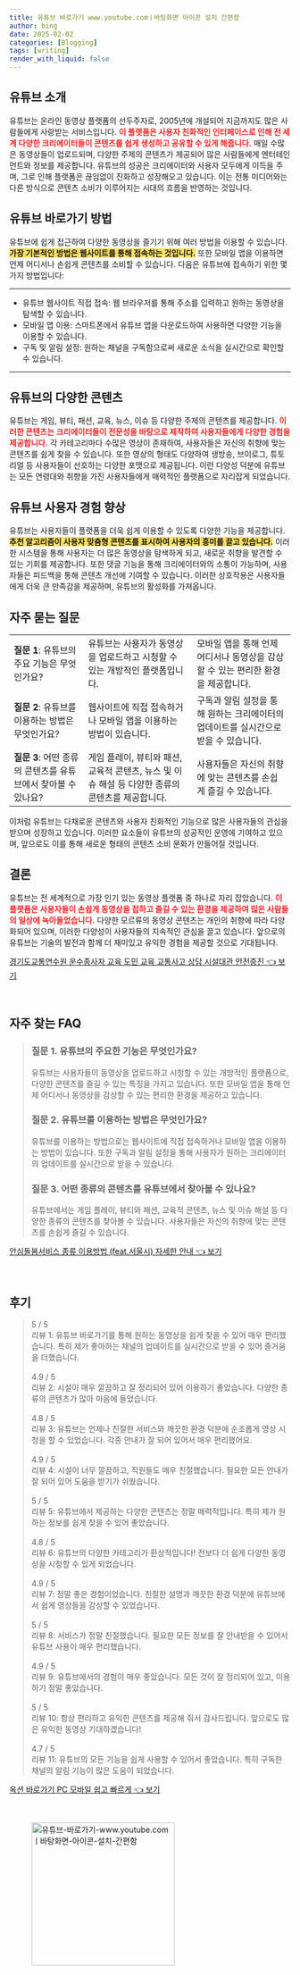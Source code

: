 ```yaml
---
title: 유튜브 바로가기 www.youtube.comㅣ바탕화면 아이콘 설치 간편함
author: bing
date: 2025-02-02
categories: [Blogging]
tags: [writing]
render_with_liquid: false
---
```



<h2 id='유튜브_소개'>유튜브 소개</h2>

<p>유튜브는 온라인 동영상 플랫폼의 선두주자로, 2005년에 개설되어 지금까지도 많은 사람들에게 사랑받는 서비스입니다. <b><span style="color: #ee2323;">이 플랫폼은 사용자 친화적인 인터페이스로 인해 전 세계 다양한 크리에이터들이 콘텐츠를 쉽게 생성하고 공유할 수 있게 해줍니다.</span></b> 매일 수많은 동영상들이 업로드되며, 다양한 주제의 콘텐츠가 제공되어 많은 사람들에게 엔터테인먼트와 정보를 제공합니다. 유튜브의 성공은 크리에이터와 사용자 모두에게 이득을 주며, 그로 인해 플랫폼은 끊임없이 진화하고 성장해오고 있습니다. 이는 전통 미디어와는 다른 방식으로 콘텐츠 소비가 이루어지는 시대의 흐름을 반영하는 것입니다.</p>

<h2 id='유튜브_바로가기_방법'>유튜브 바로가기 방법</h2>

<p>유튜브에 쉽게 접근하여 다양한 동영상을 즐기기 위해 여러 방법을 이용할 수 있습니다. <b><span style="background-color: #ffe066;">가장 기본적인 방법은 웹사이트를 통해 접속하는 것입니다.</span></b> 또한 모바일 앱을 이용하면 언제 어디서나 손쉽게 콘텐츠를 소비할 수 있습니다. 다음은 유튜브에 접속하기 위한 몇 가지 방법입니다:</p>

<hr />

<ul>
    <li>유튜브 웹사이트 직접 접속: 웹 브라우저를 통해 주소를 입력하고 원하는 동영상을 탐색할 수 있습니다.</li>
    <li>모바일 앱 이용: 스마트폰에서 유튜브 앱을 다운로드하여 사용하면 다양한 기능을 이용할 수 있습니다.</li>
    <li>구독 및 알림 설정: 원하는 채널을 구독함으로써 새로운 소식을 실시간으로 확인할 수 있습니다.</li>
</ul>

<hr />

<h2 id='유튜브_콘텐츠_종류'>유튜브의 다양한 콘텐츠</h2>

<p>유튜브는 게임, 뷰티, 패션, 교육, 뉴스, 이슈 등 다양한 주제의 콘텐츠를 제공합니다. <b><span style="color: #ee2323;">이러한 콘텐츠는 크리에이터들이 전문성을 바탕으로 제작하여 사용자들에게 다양한 경험을 제공합니다.</span></b> 각 카테고리마다 수많은 영상이 존재하여, 사용자들은 자신의 취향에 맞는 콘텐츠를 쉽게 찾을 수 있습니다. 또한 영상의 형태도 다양하여 생방송, 브이로그, 튜토리얼 등 사용자들이 선호하는 다양한 포맷으로 제공됩니다. 이런 다양성 덕분에 유튜브는 모든 연령대와 취향을 가진 사용자들에게 매력적인 플랫폼으로 자리잡게 되었습니다.</p>

<h2 id='유튜브_사용자_경험'>유튜브 사용자 경험 향상</h2>

<p>유튜브는 사용자들이 플랫폼을 더욱 쉽게 이용할 수 있도록 다양한 기능을 제공합니다. <b><span style="background-color: #ffe066;">추천 알고리즘이 사용자 맞춤형 콘텐츠를 표시하여 사용자의 흥미를 끌고 있습니다.</span></b> 이러한 시스템을 통해 사용자는 더 많은 동영상을 탐색하게 되고, 새로운 취향을 발견할 수 있는 기회를 제공합니다. 또한 댓글 기능을 통해 크리에이터와의 소통이 가능하며, 사용자들은 피드백을 통해 콘텐츠 개선에 기여할 수 있습니다. 이러한 상호작용은 사용자들에게 더욱 큰 만족감을 제공하며, 유튜브의 활성화를 가져옵니다.</p>

<h2 id='자주_묻는_질문'>자주 묻는 질문</h2>

<table>
    <tr>
        <td><b>질문 1</b>: 유튜브의 주요 기능은 무엇인가요?</td>
        <td>유튜브는 사용자가 동영상을 업로드하고 시청할 수 있는 개방적인 플랫폼입니다.</td>
        <td>모바일 앱을 통해 언제 어디서나 동영상을 감상할 수 있는 편리한 환경을 제공합니다.</td>
    </tr>
    <tr>
        <td><b>질문 2</b>: 유튜브를 이용하는 방법은 무엇인가요?</td>
        <td>웹사이트에 직접 접속하거나 모바일 앱을 이용하는 방법이 있습니다.</td>
        <td>구독과 알림 설정을 통해 원하는 크리에이터의 업데이트를 실시간으로 받을 수 있습니다.</td>
    </tr>
    <tr>
        <td><b>질문 3</b>: 어떤 종류의 콘텐츠를 유튜브에서 찾아볼 수 있나요?</td>
        <td>게임 플레이, 뷰티와 패션, 교육적 콘텐츠, 뉴스 및 이슈 해설 등 다양한 종류의 콘텐츠를 제공합니다.</td>
        <td>사용자들은 자신의 취향에 맞는 콘텐츠를 손쉽게 즐길 수 있습니다.</td>
    </tr>
</table>

<p>이처럼 유튜브는 다채로운 콘텐츠와 사용자 친화적인 기능으로 많은 사용자들의 관심을 받으며 성장하고 있습니다. 이러한 요소들이 유튜브의 성공적인 운영에 기여하고 있으며, 앞으로도 이를 통해 새로운 형태의 콘텐츠 소비 문화가 만들어질 것입니다.</p>

<h2 id='결론'>결론</h2>

<p>유튜브는 전 세계적으로 가장 인기 있는 동영상 플랫폼 중 하나로 자리 잡았습니다. <b><span style="color: #ee2323;">이 플랫폼은 사용자들이 손쉽게 동영상을 접하고 즐길 수 있는 환경을 제공하여 많은 사람들의 일상에 녹아들었습니다.</span></b> 다양한 모르류의 동영상 콘텐츠는 개인의 취향에 따라 다양화되어 있으며, 이러한 다양성이 사용자들의 지속적인 관심을 끌고 있습니다. 앞으로의 유튜브는 기술의 발전과 함께 더 재미있고 유익한 경험을 제공할 것으로 기대됩니다.</p>


<p><a class="click-button" title="경기도교통연수원 운수종사자 교육 도민 교육 교통사고 상담 시설대관 안전증진" href="https://yellowplanner.github.io/posts/%EA%B2%BD%EA%B8%B0%EB%8F%84%EA%B5%90%ED%86%B5%EC%97%B0%EC%88%98%EC%9B%90-%EC%9A%B4%EC%88%98%EC%A2%85%EC%82%AC%EC%9E%90-%EA%B5%90%EC%9C%A1-%EB%8F%84%EB%AF%BC-%EA%B5%90%EC%9C%A1-%EA%B5%90%ED%86%B5%EC%82%AC%EA%B3%A0-%EC%83%81%EB%8B%B4-%EC%8B%9C%EC%84%A4%EB%8C%80%EA%B4%80-%EC%95%88%EC%A0%84%EC%A6%9D%EC%A7%84/" rel="dofollow">경기도교통연수원 운수종사자 교육 도민 교육 교통사고 상담 시설대관 안전증진 👈 보기</a></p><br>
<h2 id='자주_찾는_FAQ'>자주 찾는 FAQ</h2>
<div itemscope="" itemtype="https://schema.org/FAQPage"> 
<blockquote> 
<div itemscope="" itemprop="mainEntity" itemtype="https://schema.org/Question"> 
<h3 itemprop="name">질문 1. 유튜브의 주요한 기능은 무엇인가요?</h3> 
<div itemscope="" itemprop="acceptedAnswer" itemtype="https://schema.org/Answer"> 
<span itemprop="text"> 
<p>유튜브는 사용자들이 동영상을 업로드하고 시청할 수 있는 개방적인 플랫폼으로, 다양한 콘텐츠를 즐길 수 있는 특징을 가지고 있습니다. 또한 모바일 앱을 통해 언제 어디서나 동영상을 감상할 수 있는 편리한 환경을 제공하고 있습니다.</p> 
</span> 
</div> 
</div> 
<div itemscope="" itemprop="mainEntity" itemtype="https://schema.org/Question"> 
<h3 itemprop="name">질문 2. 유튜브를 이용하는 방법은 무엇인가요?</h3> 
<div itemscope="" itemprop="acceptedAnswer" itemtype="https://schema.org/Answer"> 
<span itemprop="text"> 
<p>유튜브를 이용하는 방법으로는 웹사이트에 직접 접속하거나 모바일 앱을 이용하는 방법이 있습니다. 또한 구독과 알림 설정을 통해 사용자가 원하는 크리에이터의 업데이트를 실시간으로 받을 수 있습니다.</p> 
</span> 
</div> 
</div> 
<div itemscope="" itemprop="mainEntity" itemtype="https://schema.org/Question"> 
<h3 itemprop="name">질문 3. 어떤 종류의 콘텐츠를 유튜브에서 찾아볼 수 있나요?</h3> 
<div itemscope="" itemprop="acceptedAnswer" itemtype="https://schema.org/Answer"> 
<span itemprop="text"> 
<p>유튜브에서는 게임 플레이, 뷰티와 패션, 교육적 콘텐츠, 뉴스 및 이슈 해설 등 다양한 종류의 콘텐츠를 찾아볼 수 있습니다. 사용자들은 자신의 취향에 맞는 콘텐츠를 손쉽게 즐길 수 있습니다.</p> 
</span> 
</div> 
</div> 
</blockquote> 
</div>
<p><a class="click-button" title="안심돌봄서비스 종류 이용방법 (feat.서울시) 자세한 안내" href="https://yellowplanner.github.io/posts/%EC%95%88%EC%8B%AC%EB%8F%8C%EB%B4%84%EC%84%9C%EB%B9%84%EC%8A%A4-%EC%A2%85%EB%A5%98-%EC%9D%B4%EC%9A%A9%EB%B0%A9%EB%B2%95-(feat.%EC%84%9C%EC%9A%B8%EC%8B%9C)-%EC%9E%90%EC%84%B8%ED%95%9C-%EC%95%88%EB%82%B4/" rel="dofollow">안심돌봄서비스 종류 이용방법 (feat.서울시) 자세한 안내 👈 보기</a></p><br>
<h2 id='후기'>후기</h2>
<div itemscope itemtype="https://schema.org/Product">
  <blockquote>
  <div itemprop="review" itemscope itemtype="https://schema.org/Review">
      <div itemprop="reviewRating" itemscope itemtype="https://schema.org/Rating"> <span itemprop="ratingValue">5</span> / <span itemprop="bestRating">5</span> </div>
      <span itemprop="reviewBody">리뷰 1: 유튜브 바로가기를 통해 원하는 동영상을 쉽게 찾을 수 있어 매우 편리했습니다. 특히 제가 좋아하는 채널의 업데이트를 실시간으로 받을 수 있어 즐거움을 더했습니다.</span>
  </div>
  <br>
  <div itemprop="review" itemscope itemtype="https://schema.org/Review">
      <div itemprop="reviewRating" itemscope itemtype="https://schema.org/Rating"> <span itemprop="ratingValue">4.9</span> / <span itemprop="bestRating">5</span> </div>
      <span itemprop="reviewBody">리뷰 2: 시설이 매우 깔끔하고 잘 정리되어 있어 이용하기 좋았습니다. 다양한 종류의 콘텐츠가 많아 마음에 들었습니다.</span>
  </div>
  <br>
  <div itemprop="review" itemscope itemtype="https://schema.org/Review">
      <div itemprop="reviewRating" itemscope itemtype="https://schema.org/Rating"> <span itemprop="ratingValue">4.8</span> / <span itemprop="bestRating">5</span> </div>
      <span itemprop="reviewBody">리뷰 3: 유튜브는 언제나 친절한 서비스와 깨끗한 환경 덕분에 순조롭게 영상 시청을 할 수 있었습니다. 각종 안내가 잘 되어 있어서 매우 편리했어요.</span>
  </div>
  <br>
  <div itemprop="review" itemscope itemtype="https://schema.org/Review">
      <div itemprop="reviewRating" itemscope itemtype="https://schema.org/Rating"> <span itemprop="ratingValue">4.9</span> / <span itemprop="bestRating">5</span> </div>
      <span itemprop="reviewBody">리뷰 4: 시설이 너무 깔끔하고, 직원들도 매우 친절했습니다. 필요한 모든 안내가 잘 되어 있어 도움을 받기가 쉬웠습니다.</span>
  </div>
  <br>
  <div itemprop="review" itemscope itemtype="https://schema.org/Review">
      <div itemprop="reviewRating" itemscope itemtype="https://schema.org/Rating"> <span itemprop="ratingValue">5</span> / <span itemprop="bestRating">5</span> </div>
      <span itemprop="reviewBody">리뷰 5: 유튜브에서 제공하는 다양한 콘텐츠는 정말 매력적입니다. 특히 제가 원하는 정보를 쉽게 찾을 수 있어 좋았습니다.</span>
  </div>
  <br>
  <div itemprop="review" itemscope itemtype="https://schema.org/Review">
      <div itemprop="reviewRating" itemscope itemtype="https://schema.org/Rating"> <span itemprop="ratingValue">4.8</span> / <span itemprop="bestRating">5</span> </div>
      <span itemprop="reviewBody">리뷰 6: 유튜브의 다양한 카테고리가 환상적입니다! 전보다 더 쉽게 다양한 동영상을 시청할 수 있게 되었습니다.</span>
  </div>
  <br>
  <div itemprop="review" itemscope itemtype="https://schema.org/Review">
      <div itemprop="reviewRating" itemscope itemtype="https://schema.org/Rating"> <span itemprop="ratingValue">4.9</span> / <span itemprop="bestRating">5</span> </div>
      <span itemprop="reviewBody">리뷰 7: 정말 좋은 경험이었습니다. 친절한 설명과 깨끗한 환경 덕분에 유튜브에서 쉽게 영상들을 감상할 수 있었습니다.</span>
  </div>
  <br>
  <div itemprop="review" itemscope itemtype="https://schema.org/Review">
      <div itemprop="reviewRating" itemscope itemtype="https://schema.org/Rating"> <span itemprop="ratingValue">5</span> / <span itemprop="bestRating">5</span> </div>
      <span itemprop="reviewBody">리뷰 8: 서비스가 정말 친절했습니다. 필요한 모든 정보를 잘 안내받을 수 있어서 유튜브 사용이 매우 편리했습니다.</span>
  </div>
  <br>
  <div itemprop="review" itemscope itemtype="https://schema.org/Review">
      <div itemprop="reviewRating" itemscope itemtype="https://schema.org/Rating"> <span itemprop="ratingValue">4.9</span> / <span itemprop="bestRating">5</span> </div>
      <span itemprop="reviewBody">리뷰 9: 유튜브에서의 경험이 매우 좋았습니다. 모든 것이 잘 정리되어 있고, 이용하기 정말 좋았습니다.</span>
  </div>
  <br>
  <div itemprop="review" itemscope itemtype="https://schema.org/Review">
      <div itemprop="reviewRating" itemscope itemtype="https://schema.org/Rating"> <span itemprop="ratingValue">5</span> / <span itemprop="bestRating">5</span> </div>
      <span itemprop="reviewBody">리뷰 10: 항상 편리하고 유익한 콘텐츠를 제공해 줘서 감사드립니다. 앞으로도 많은 유익한 동영상 기대하겠습니다!</span>
  </div>
  <br>
  <div itemprop="review" itemscope itemtype="https://schema.org/Review">
      <div itemprop="reviewRating" itemscope itemtype="https://schema.org/Rating"> <span itemprop="ratingValue">4.7</span> / <span itemprop="bestRating">5</span> </div>
      <span itemprop="reviewBody">리뷰 11: 유튜브의 모든 기능을 쉽게 사용할 수 있어서 좋았습니다. 특히 구독한 채널의 알림 기능이 많은 도움이 되었습니다.</span>
  </div>
  </blockquote>
</div>
<p><a class="click-button" title="옥션 바로가기 PC 모바일 쉽고 빠르게" href="https://yellowplanner.github.io/posts/%EC%98%A5%EC%85%98-%EB%B0%94%EB%A1%9C%EA%B0%80%EA%B8%B0-PC-%EB%AA%A8%EB%B0%94%EC%9D%BC-%EC%89%BD%EA%B3%A0-%EB%B9%A0%EB%A5%B4%EA%B2%8C/" rel="dofollow">옥션 바로가기 PC 모바일 쉽고 빠르게 👈 보기</a></p><br>
<figure class="image"><img src="https://yellowplanner.github.io/assets/img/thumbnail/유튜브-바로가기-www.youtube.comㅣ바탕화면-아이콘-설치-간편함.webp" alt="유튜브-바로가기-www.youtube.comㅣ바탕화면-아이콘-설치-간편함" width="256" height="256"></figure>